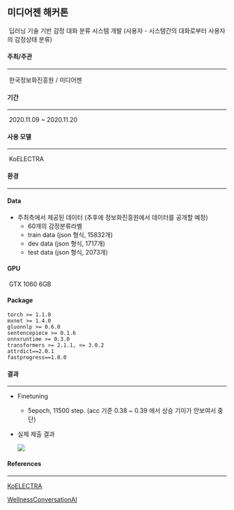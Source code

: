 ## 미디어젠 해커톤

​	딥러닝 기술 기반 감정 대화 분류 시스템 개발 (사용자 - 시스템간의 대화로부터 사용자의 감정상태 분류)



#### 주최/주관

------

​	한국정보화진흥원 / 미디어젠



#### 기간

------

​	2020.11.09 ~ 2020.11.20



#### 사용 모델

------

​	KoELECTRA



#### 환경

------

#### Data

- 주최측에서 제공된 데이터 (추후에 정보화진흥원에서 데이터를 공개할 예정)
  - 60개의 감정분류라벨
  - train data (json 형식, 15832개)
  - dev data (json 형식, 1717개)
  - test data (json 형식, 2073개)



#### GPU

​	GTX 1060 6GB



#### Package

```
torch >= 1.1.0
mxnet >= 1.4.0
gluonnlp >= 0.6.0
sentencepiece >= 0.1.6
onnxruntime >= 0.3.0
transformers >= 2.1.1, <= 3.0.2
attrdict==2.0.1
fastprogress==1.0.0
```



#### 결과

------

- Finetuning

  - 5epoch, 11500 step. (acc 기준 0.38 ~ 0.39 에서 상승 기미가 안보여서 중단)

  

- 실제 제출 결과

  ![](D:\mzcec\적중률.JPG)

  

#### References

------

[KoELECTRA](https://github.com/monologg/KoELECTRA)

[WellnessConversationAI](https://github.com/nawnoes/WellnessConversationAI)